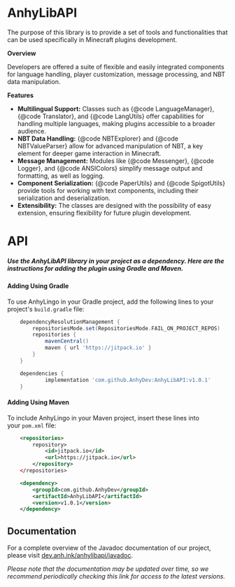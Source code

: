 # AnhyLibAPI
The purpose of this library is to provide a set of tools and functionalities that can be used specifically in Minecraft plugins development.

**Overview**

Developers are offered a suite of flexible and easily integrated components for language handling, player customization, message processing, and NBT data manipulation.

**Features**

*   **Multilingual Support:** Classes such as {@code LanguageManager}, {@code Translator}, and {@code LangUtils} offer capabilities for handling multiple languages, making plugins accessible to a broader audience.
*   **NBT Data Handling:** {@code NBTExplorer} and {@code NBTValueParser} allow for advanced manipulation of NBT, a key element for deeper game interaction in Minecraft.
*   **Message Management:** Modules like {@code Messenger}, {@code Logger}, and {@code ANSIColors} simplify message output and formatting, as well as logging.
*   **Component Serialization:** {@code PaperUtils} and {@code SpigotUtils} provide tools for working with text components, including their serialization and deserialization.
*   **Extensibility:** The classes are designed with the possibility of easy extension, ensuring flexibility for future plugin development.

# API

##### Use the AnhyLibAPI library in your project as a dependency. Here are the instructions for adding the plugin using Gradle and Maven.

#### Adding Using Gradle

To use AnhyLingo in your Gradle project, add the following lines to your project's `build.gradle` file:


```groovy
	dependencyResolutionManagement {
		repositoriesMode.set(RepositoriesMode.FAIL_ON_PROJECT_REPOS)
		repositories {
			mavenCentral()
			maven { url 'https://jitpack.io' }
		}
	}
```

```groovy
	dependencies {
	        implementation 'com.github.AnhyDev:AnhyLibAPI:v1.0.1'
	}
```

#### Adding Using Maven

To include AnhyLingo in your Maven project, insert these lines into your `pom.xml` file:

```xml
    <repositories>
        repository>
            <id>jitpack.io</id>
            <url>https://jitpack.io</url>
        </repository>
    </repositories>
```

```xml
	<dependency>
	    <groupId>com.github.AnhyDev</groupId>
	    <artifactId>AnhyLibAPI</artifactId>
	    <version>v1.0.1</version>
	</dependency>
```
## Documentation

For a complete overview of the Javadoc documentation of our project, please visit <a href="https://dev.anh.ink/anhylibapi/javadoc/" target="_blank">dev.anh.ink/anhylibapi/javadoc</a>.

*Please note that the documentation may be updated over time, so we recommend periodically checking this link for access to the latest versions.*
